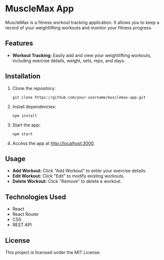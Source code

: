 # MuscleMax App

MuscleMax is a fitness workout tracking application. It allows you to keep a record of your weightlifting workouts and monitor your fitness progress.

## Features

- **Workout Tracking:** Easily add and view your weightlifting workouts, including exercise details, weight, sets, reps, and days.

## Installation

1. Clone the repository:

   ```shell
   git clone https://github.com/your-username/musclemax-app.git
   ```

2. Install dependencies:

   ```shell
   npm install
   ```

3. Start the app:

   ```shell
   npm start
   ```

4. Access the app at [http://localhost:3000](http://localhost:3000).

## Usage

- **Add Workout:** Click "Add Workout" to enter your exercise details.
- **Edit Workout:** Click "Edit" to modify existing workouts.
- **Delete Workout:** Click "Remove" to delete a workout.

## Technologies Used

- React
- React Router
- CSS
- REST API

## License

This project is licensed under the MIT License.